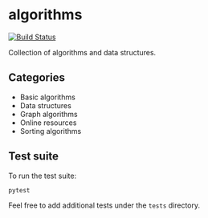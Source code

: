 # algorithms

[![Build Status](https://travis-ci.com/huangsam/algorithms.svg?branch=master)](https://travis-ci.com/huangsam/algorithms)

Collection of algorithms and data structures.

## Categories

- Basic algorithms
- Data structures
- Graph algorithms
- Online resources
- Sorting algorithms

## Test suite

To run the test suite:

    pytest

Feel free to add additional tests under the `tests` directory.
